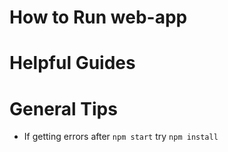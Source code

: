 # How to Run web-app

# Helpful Guides

# General Tips
- If getting errors after `npm start` try `npm install`